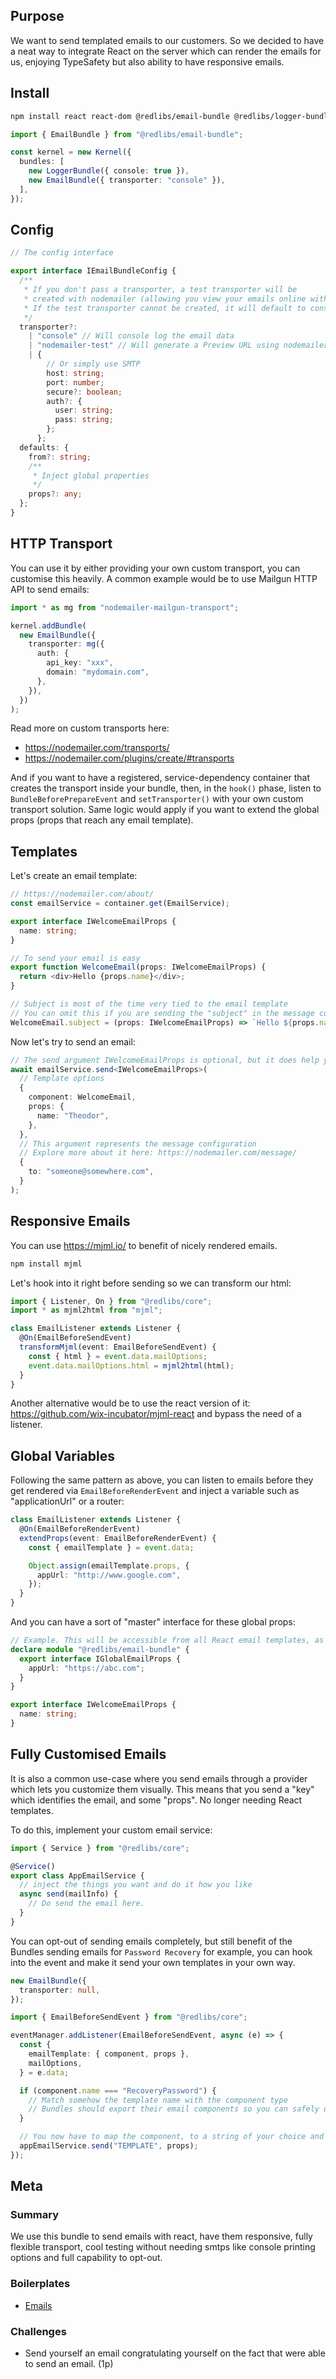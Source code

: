 ## Purpose

We want to send templated emails to our customers. So we decided to have a neat way to integrate React on the server which can render the emails for us, enjoying TypeSafety but also ability to have responsive emails.

## Install

```bash
npm install react react-dom @redlibs/email-bundle @redlibs/logger-bundle
```

```ts
import { EmailBundle } from "@redlibs/email-bundle";

const kernel = new Kernel({
  bundles: [
    new LoggerBundle({ console: true }),
    new EmailBundle({ transporter: "console" }),
  ],
});
```

## Config

```typescript
// The config interface

export interface IEmailBundleConfig {
  /**
   * If you don't pass a transporter, a test transporter will be
   * created with nodemailer (allowing you view your emails online without any SMTP).
   * If the test transporter cannot be created, it will default to console
   */
  transporter?:
    | "console" // Will console log the email data
    | "nodemailer-test" // Will generate a Preview URL using nodemailer test accounts
    | {
        // Or simply use SMTP
        host: string;
        port: number;
        secure?: boolean;
        auth?: {
          user: string;
          pass: string;
        };
      };
  defaults: {
    from?: string;
    /**
     * Inject global properties
     */
    props?: any;
  };
}
```

## HTTP Transport

You can use it by either providing your own custom transport, you can customise this heavily. A common example would be to use Mailgun HTTP API to send emails:

```typescript
import * as mg from "nodemailer-mailgun-transport";

kernel.addBundle(
  new EmailBundle({
    transporter: mg({
      auth: {
        api_key: "xxx",
        domain: "mydomain.com",
      },
    }),
  })
);
```

Read more on custom transports here:

- https://nodemailer.com/transports/
- https://nodemailer.com/plugins/create/#transports

And if you want to have a registered, service-dependency container that creates the transport inside your bundle, then, in the `hook()` phase, listen to `BundleBeforePrepareEvent` and `setTransporter()` with your own custom transport solution. Same logic would apply if you want to extend the global props (props that reach any email template).

## Templates

Let's create an email template:

```typescript
// https://nodemailer.com/about/
const emailService = container.get(EmailService);

export interface IWelcomeEmailProps {
  name: string;
}

// To send your email is easy
export function WelcomeEmail(props: IWelcomeEmailProps) {
  return <div>Hello {props.name}</div>;
}

// Subject is most of the time very tied to the email template
// You can omit this if you are sending the "subject" in the message configuration
WelcomeEmail.subject = (props: IWelcomeEmailProps) => `Hello ${props.name}`;
```

Now let's try to send an email:

```typescript
// The send argument IWelcomeEmailProps is optional, but it does help you ensure the props is correctly sent
await emailService.send<IWelcomeEmailProps>(
  // Template options
  {
    component: WelcomeEmail,
    props: {
      name: "Theodor",
    },
  },
  // This argument represents the message configuration
  // Explore more about it here: https://nodemailer.com/message/
  {
    to: "someone@somewhere.com",
  }
);
```

## Responsive Emails

You can use https://mjml.io/ to benefit of nicely rendered emails.

```bash
npm install mjml
```

Let's hook into it right before sending so we can transform our html:

```typescript
import { Listener, On } from "@redlibs/core";
import * as mjml2html from "mjml";

class EmailListener extends Listener {
  @On(EmailBeforeSendEvent)
  transformMjml(event: EmailBeforeSendEvent) {
    const { html } = event.data.mailOptions;
    event.data.mailOptions.html = mjml2html(html);
  }
}
```

Another alternative would be to use the react version of it: https://github.com/wix-incubator/mjml-react and bypass the need of a listener.

## Global Variables

Following the same pattern as above, you can listen to emails before they get rendered via `EmailBeforeRenderEvent` and inject a variable such as "applicationUrl" or a router:

```ts
class EmailListener extends Listener {
  @On(EmailBeforeRenderEvent)
  extendProps(event: EmailBeforeRenderEvent) {
    const { emailTemplate } = event.data;

    Object.assign(emailTemplate.props, {
      appUrl: "http://www.google.com",
    });
  }
}
```

And you can have a sort of "master" interface for these global props:

```ts
// Example. This will be accessible from all React email templates, as long with their defined properties.
declare module "@redlibs/email-bundle" {
  export interface IGlobalEmailProps {
    appUrl: "https://abc.com";
  }
}

export interface IWelcomeEmailProps {
  name: string;
}
```

## Fully Customised Emails

It is also a common use-case where you send emails through a provider which lets you customize them visually. This means that you send a "key" which identifies the email, and some "props". No longer needing React templates.

To do this, implement your custom email service:

```ts
import { Service } from "@redlibs/core";

@Service()
export class AppEmailService {
  // inject the things you want and do it how you like
  async send(mailInfo) {
    // Do send the email here.
  }
}
```

You can opt-out of sending emails completely, but still benefit of the Bundles sending emails for `Password Recovery` for example, you can hook into the event and make it send your own templates in your own way.

```ts
new EmailBundle({
  transporter: null,
});
```

```ts
import { EmailBeforeSendEvent } from "@redlibs/core";

eventManager.addListener(EmailBeforeSendEvent, async (e) => {
  const {
    emailTemplate: { component, props },
    mailOptions,
  } = e.data;

  if (component.name === "RecoveryPassword") {
    // Match somehow the template name with the component type
    // Bundles should export their email components so you can safely do the comparison
  }

  // You now have to map the component, to a string of your choice and voila!
  appEmailService.send("TEMPLATE", props);
});
```

## Meta

### Summary

We use this bundle to send emails with react, have them responsive, fully flexible transport, cool testing without needing smtps like console printing options and full capability to opt-out.

### Boilerplates

- [Emails](https://stackblitz.com/edit/node-anvty2?file=README.md)

### Challenges

- Send yourself an email congratulating yourself on the fact that were able to send an email. (1p)
